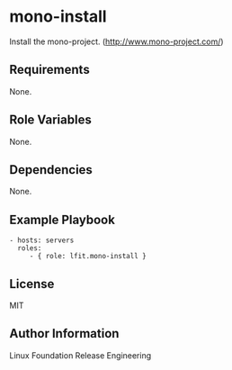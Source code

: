 mono-install
============

Install the mono-project. (http://www.mono-project.com/)

Requirements
------------

None.

Role Variables
--------------

None.

Dependencies
------------

None.

Example Playbook
----------------

    - hosts: servers
      roles:
         - { role: lfit.mono-install }

License
-------

MIT

Author Information
------------------

Linux Foundation Release Engineering
